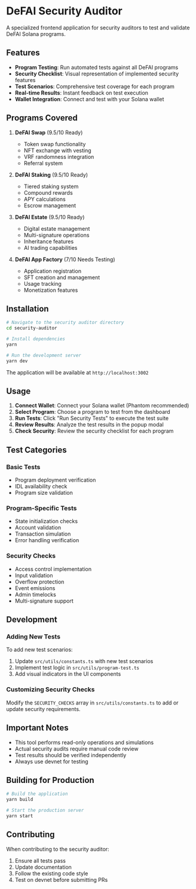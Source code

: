 # DeFAI Security Auditor

A specialized frontend application for security auditors to test and validate DeFAI Solana programs.

## Features

- **Program Testing**: Run automated tests against all DeFAI programs
- **Security Checklist**: Visual representation of implemented security features
- **Test Scenarios**: Comprehensive test coverage for each program
- **Real-time Results**: Instant feedback on test execution
- **Wallet Integration**: Connect and test with your Solana wallet

## Programs Covered

1. **DeFAI Swap** (9.5/10 Ready)
   - Token swap functionality
   - NFT exchange with vesting
   - VRF randomness integration
   - Referral system

2. **DeFAI Staking** (9.5/10 Ready)
   - Tiered staking system
   - Compound rewards
   - APY calculations
   - Escrow management

3. **DeFAI Estate** (9.5/10 Ready)
   - Digital estate management
   - Multi-signature operations
   - Inheritance features
   - AI trading capabilities

4. **DeFAI App Factory** (7/10 Needs Testing)
   - Application registration
   - SFT creation and management
   - Usage tracking
   - Monetization features

## Installation

```bash
# Navigate to the security auditor directory
cd security-auditor

# Install dependencies
yarn

# Run the development server
yarn dev
```

The application will be available at `http://localhost:3002`

## Usage

1. **Connect Wallet**: Connect your Solana wallet (Phantom recommended)
2. **Select Program**: Choose a program to test from the dashboard
3. **Run Tests**: Click "Run Security Tests" to execute the test suite
4. **Review Results**: Analyze the test results in the popup modal
5. **Check Security**: Review the security checklist for each program

## Test Categories

### Basic Tests
- Program deployment verification
- IDL availability check
- Program size validation

### Program-Specific Tests
- State initialization checks
- Account validation
- Transaction simulation
- Error handling verification

### Security Checks
- Access control implementation
- Input validation
- Overflow protection
- Event emissions
- Admin timelocks
- Multi-signature support

## Development

### Adding New Tests

To add new test scenarios:

1. Update `src/utils/constants.ts` with new test scenarios
2. Implement test logic in `src/utils/program-test.ts`
3. Add visual indicators in the UI components

### Customizing Security Checks

Modify the `SECURITY_CHECKS` array in `src/utils/constants.ts` to add or update security requirements.

## Important Notes

- This tool performs read-only operations and simulations
- Actual security audits require manual code review
- Test results should be verified independently
- Always use devnet for testing

## Building for Production

```bash
# Build the application
yarn build

# Start the production server
yarn start
```

## Contributing

When contributing to the security auditor:

1. Ensure all tests pass
2. Update documentation
3. Follow the existing code style
4. Test on devnet before submitting PRs